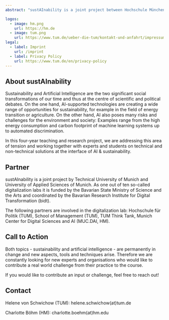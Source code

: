```yaml
---
abstract: "sustAInability is a joint project between Hochschule München University of Applied Sciences of Munich and Technical University of Munich. Together with interdisciplinary Master's students, we research opportunities and tackle social and environmental challenges at the intersection of AI and sustainability."

logos:
  - image: hm.png
    url: https://hm.de
  - image: tum.png
    url: https://www.tum.de/ueber-die-tum/kontakt-und-anfahrt/impressum
legal:
  - label: Imprint
    url: /imprint
  - label: Privacy Policy
    url: https://www.tum.de/en/privacy-policy
---
```


## About sustAInability

Sustainability and Artificial Intelligence are the two significant social transformations of our time and thus at the centre of scientific and political debates. On the one hand, AI-supported technologies are creating a wide range of opportunities for sustainability, for example in the field of energy transition or agriculture. On the other hand, AI also poses many risks and challenges for the environment and society: Examples range from the high energy consumption and carbon footprint of machine learning systems up to automated discrimination.

In this four-year teaching and research project, we are addressing this area of tension and working together with experts and students on technical and non-technical solutions at the interface of AI & sustainability.

## Partner

sustAInability is a joint project by Technical University of Munich and University of Applied Sciences of Munich. As one out of ten so-called digitalization labs it is funded by the Bavarian State Ministry of Science and the Arts and coordinated by the Bavarian Research Institute for Digital Transformation (bidt).

The following partners are involved in the digitalization lab: Hochschule für Politik (TUM), School of Management (TUM), TUM Think Tank, Munich Center for Digital Sciences and AI (MUC.DAI, HM).

## Call to Action

Both topics - sustainability and artificial intelligence - are permanently in change and new aspects, tools and techniques arise. Therefore we are constantly looking for new experts and organisations who would like to contribute a real world challenge from their practice to the course.

If you would like to contribute an input or challenge, feel free to reach out!

## Contact

Helene von Schwichow (TUM): helene.schwichow(at)tum.de

Charlotte Böhm (HM): charlotte.boehm(at)hm.edu
